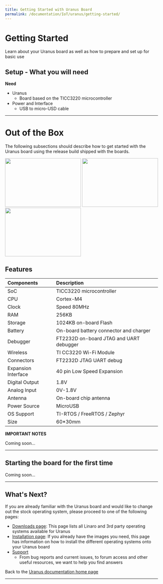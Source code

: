 ```yaml
---
title: Getting Started with Uranus Board
permalink: /documentation/IoT/uranus/getting-started/
---
```


# Getting Started

Learn about your Uranus board as well as how to prepare and set up for basic use

## Setup - What you will need

**Need**
- Uranus
   - Board based on the TICC3220 microcontroller
- Power and Interface
   - USB to micro-USD cable

***

# Out of the Box

The following subsections should describe how to get started with the Uranus board using the release build shipped with the boards.

<img src="" data-canonical-src="" width="250" height="160" />
<img src="" data-canonical-src="" width="250" height="160" />
<img src="" data-canonical-src="" width="250" height="160" />

## Features

| Components             | Description                              |
|:-----------------------|:-----------------------------------------|
| SoC                    | TICC3220 microcontroller                 |
| CPU                    | Cortex-M4                                |
| Clock                  | Speed 80MHz                              |
| RAM                    | 256KB                                    |
| Storage                | 1024KB on-board Flash                    |
| Battery                | On-board battery connector and charger   |
| Debugger               | FT2232D on-board JTAG and UART debugger  |
| Wireless               | TI CC3220 Wi-Fi Module                   |
| Connectors             | FT2232D JTAG UART debug                  |
| Expansion Interface    | 40 pin Low Speed Expansion               |
| Digital Output         | 1.8V                                     |
| Analog   Input         | 0V-1.8V                                  |
| Antenna                | On-board chip antenna                    |
| Power Source           | MicroUSB                                 |
| OS   Support	         | TI-RTOS / FreeRTOS / Zephyr              |
| Size                   | 60*30mm                                  |

**IMPORTANT NOTES**

Coming soon...

***

## Starting the board for the first time

Coming soon...

***

## What's Next?

If you are already familiar with the Uranus board and would like to change out the stock operating system, please proceed to one of the following pages:

- [Downloads page](../downloads/): This page lists all Linaro and 3rd party operating systems available for Uranus
- [Installation page](../installation/): If you already have the images you need, this page has information on how to install the different operating systems onto your Uranus board
- [Support](../support/)
   - From bug reports and current issues, to forum access and other useful resources, we want to help you find answers

Back to the [Uranus documentation home page](../README.md)

*** 
